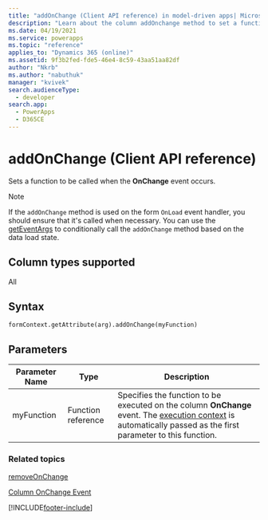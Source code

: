 ```yaml
---
title: "addOnChange (Client API reference) in model-driven apps| MicrosoftDocs"
description: "Learn about the column addOnchange method to set a function to be called when the column value is changed." 
ms.date: 04/19/2021
ms.service: powerapps
ms.topic: "reference"
applies_to: "Dynamics 365 (online)"
ms.assetid: 9f3b2fed-fde5-46e4-8c59-43aa51aa82df
author: "Nkrb"
ms.author: "nabuthuk"
manager: "kvivek"
search.audienceType: 
  - developer
search.app: 
  - PowerApps
  - D365CE
---
```

# addOnChange (Client API reference)


Sets a function to be called when the **OnChange** event occurs.

> [!NOTE]
> If the `addOnChange` method is used on the form `OnLoad` event handler, you should ensure that it's called when necessary. You can use the [getEventArgs](../executioncontext/getEventArgs.md) to conditionally call the `addOnChange` method based on the data load state.

## Column types supported

All

## Syntax

`formContext.getAttribute(arg).addOnChange(myFunction)`

## Parameters

| Parameter Name| Type| Description  |
| --------|-----------| -----|
|myFunction| Function reference| Specifies the function to be executed on the column **OnChange** event. The [execution context](../../clientapi-execution-context.md) is automatically passed as the first parameter to this function.|


### Related topics

[removeOnChange](removeOnChange.md)

[Column OnChange Event](../events/attribute-onchange.md)







[!INCLUDE[footer-include](../../../../../includes/footer-banner.md)]